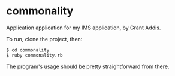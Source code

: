 commonality
===========

Application application for my IMS application, by Grant Addis.

To run, clone the project, then:
```
$ cd commonality
$ ruby commonality.rb
```
The program's usage should be pretty straightforward from there.
